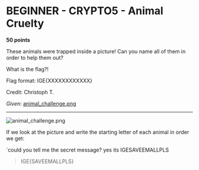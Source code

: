 # BEGINNER - CRYPTO5 - Animal Cruelty

**50 points**

These animals were trapped inside a picture! Can you name all of them in order to help them out?

What is the flag?!

Flag format: IGE{XXXXXXXXXXXX}

Credit: Christoph T.

_Given:_ [animal_challenge.png](https://github.com/LeonGurin/Inter-Galactic-CTF/blob/main/Cryptography/Animal%20Cruelty/animal_challenge.png)

___

![animal_challenge.png](https://github.com/LeonGurin/Inter-Galactic-CTF/blob/main/Cryptography/Animal%20Cruelty/animal_challenge.png)

If we look at the picture and write the starting letter of each animal in order we get:

`could you tell me the secret message?
yes its IGESAVEEMALLPLS

>IGE{SAVEEMALLPLS}

